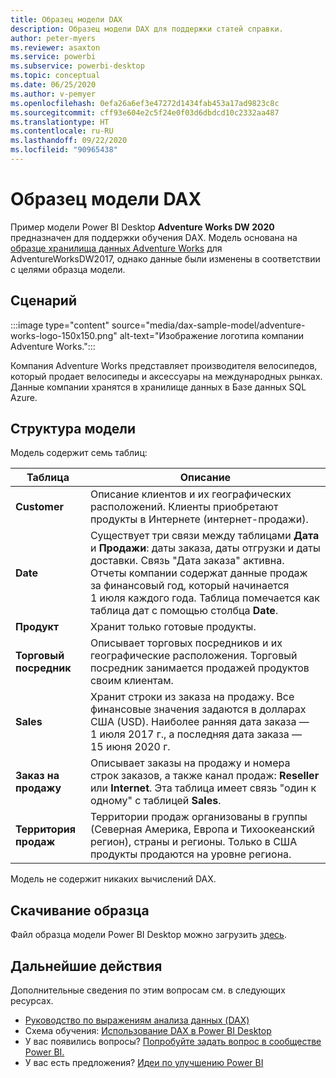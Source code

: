 ```yaml
---
title: Образец модели DAX
description: Образец модели DAX для поддержки статей справки.
author: peter-myers
ms.reviewer: asaxton
ms.service: powerbi
ms.subservice: powerbi-desktop
ms.topic: conceptual
ms.date: 06/25/2020
ms.author: v-pemyer
ms.openlocfilehash: 0efa26a6ef3e47272d1434fab453a17ad9823c8c
ms.sourcegitcommit: cff93e604e2c5f24e0f03d6dbdcd10c2332aa487
ms.translationtype: HT
ms.contentlocale: ru-RU
ms.lasthandoff: 09/22/2020
ms.locfileid: "90965438"
---
```

# <a name="dax-sample-model"></a>Образец модели DAX

Пример модели Power BI Desktop **Adventure Works DW 2020** предназначен для поддержки обучения DAX. Модель основана на [образце хранилища данных Adventure Works](/sql/samples/adventureworks-install-configure#data-warehouse-downloads) для AdventureWorksDW2017, однако данные были изменены в соответствии с целями образца модели.

## <a name="scenario"></a>Сценарий

:::image type="content" source="media/dax-sample-model/adventure-works-logo-150x150.png" alt-text="Изображение логотипа компании Adventure Works.":::

Компания Adventure Works представляет производителя велосипедов, который продает велосипеды и аксессуары на международных рынках. Данные компании хранятся в хранилище данных в Базе данных SQL Azure.

## <a name="model-structure"></a>Структура модели

Модель содержит семь таблиц:

|Таблица|Описание|
|-----|-------|
|**Customer**|Описание клиентов и их географических расположений. Клиенты приобретают продукты в Интернете (интернет-продажи).|
|**Date**|Существует три связи между таблицами **Дата** и **Продажи**: даты заказа, даты отгрузки и даты доставки. Связь "Дата заказа" активна. Отчеты компании содержат данные продаж за финансовый год, который начинается 1 июля каждого года. Таблица помечается как таблица дат с помощью столбца **Date**.|
|**Продукт**|Хранит только готовые продукты.|
|**Торговый посредник**|Описывает торговых посредников и их географические расположения. Торговый посредник занимается продажей продуктов своим клиентам.|
|**Sales**|Хранит строки из заказа на продажу. Все финансовые значения задаются в долларах США (USD). Наиболее ранняя дата заказа — 1 июля 2017 г., а последняя дата заказа — 15 июня 2020 г.|
|**Заказ на продажу**|Описывает заказы на продажу и номера строк заказов, а также канал продаж: **Reseller** или **Internet**. Эта таблица имеет связь "один к одному" с таблицей **Sales**.|
|**Территория продаж**|Территории продаж организованы в группы (Северная Америка, Европа и Тихоокеанский регион), страны и регионы. Только в США продукты продаются на уровне региона.|

Модель не содержит никаких вычислений DAX.

## <a name="download-sample"></a>Скачивание образца

Файл образца модели Power BI Desktop можно загрузить [здесь](https://aka.ms/dax-docs-sample-file).

## <a name="next-steps"></a>Дальнейшие действия

Дополнительные сведения по этим вопросам см. в следующих ресурсах.

- [Руководство по выражениям анализа данных (DAX)](/dax/)
- Схема обучения: [Использование DAX в Power BI Desktop](/learn/paths/dax-power-bi/)
- У вас появились вопросы? [Попробуйте задать вопрос в сообществе Power BI.](https://community.powerbi.com/)
- У вас есть предложения? [Идеи по улучшению Power BI](https://ideas.powerbi.com)